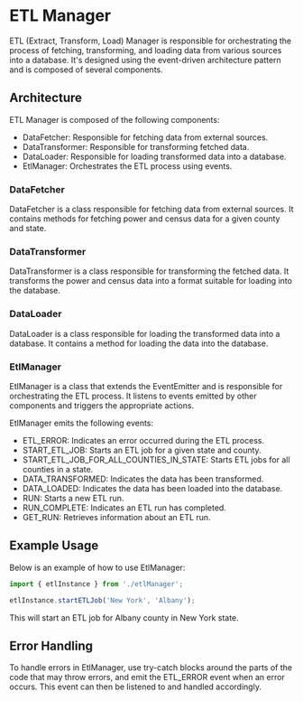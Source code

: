# ETL Manager

ETL (Extract, Transform, Load) Manager is responsible for orchestrating the process
of fetching, transforming, and loading data from various sources into a database.
It's designed using the event-driven architecture pattern and is composed of several
components.

## Architecture

ETL Manager is composed of the following components:

- DataFetcher: Responsible for fetching data from external sources.
- DataTransformer: Responsible for transforming fetched data.
- DataLoader: Responsible for loading transformed data into a database.
- EtlManager: Orchestrates the ETL process using events.

### DataFetcher

DataFetcher is a class responsible for fetching data from external sources. It
contains methods for fetching power and census data for a given county and state.

### DataTransformer

DataTransformer is a class responsible for transforming the fetched data. It
transforms the power and census data into a format suitable for loading into the
database.

### DataLoader

DataLoader is a class responsible for loading the transformed data into a
database. It contains a method for loading the data into the database.

### EtlManager

EtlManager is a class that extends the EventEmitter and is responsible for
orchestrating the ETL process. It listens to events emitted by other components
and triggers the appropriate actions.

EtlManager emits the following events:

- ETL_ERROR: Indicates an error occurred during the ETL process.
- START_ETL_JOB: Starts an ETL job for a given state and county.
- START_ETL_JOB_FOR_ALL_COUNTIES_IN_STATE: Starts ETL jobs for all counties in a
  state.
- DATA_TRANSFORMED: Indicates the data has been transformed.
- DATA_LOADED: Indicates the data has been loaded into the database.
- RUN: Starts a new ETL run.
- RUN_COMPLETE: Indicates an ETL run has completed.
- GET_RUN: Retrieves information about an ETL run.

## Example Usage

Below is an example of how to use EtlManager:

```typescript
import { etlInstance } from './etlManager';

etlInstance.startETLJob('New York', 'Albany');
```

This will start an ETL job for Albany county in New York state.

## Error Handling

To handle errors in EtlManager, use try-catch blocks around the parts of the code
that may throw errors, and emit the ETL_ERROR event when an error occurs. This
event can then be listened to and handled accordingly.

